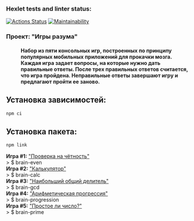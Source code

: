 ### Hexlet tests and linter status:
[![Actions Status](https://github.com/FTSx0/frontend-project-lvl1/workflows/hexlet-check/badge.svg)](https://github.com/FTSx0/frontend-project-lvl1/actions)
[![Maintainability](https://api.codeclimate.com/v1/badges/96621c79fba7dfe88445/maintainability)](https://codeclimate.com/github/FTSx0/frontend-project-lvl1/maintainability)


<dl>
<dt><h3>Проект: "Игры разума"</h3></dt>
<dd><h4>Набор из пяти консольных игр, построенных по принципу популярных мобильных приложений для прокачки мозга. Каждая игра задает вопросы, на которые нужно дать правильные ответы. После трех правильных ответов считается, что игра пройдена. Неправильные ответы завершают игру и предлагают пройти ее заново.</h4></dd>
</dl>

## Установка зависимостей:
```sh
npm ci
```

## Установка пакета:
```sh
npm link
```

<div><b>Игра #1:</b> <a href="https://asciinema.org/a/505621">"Проверка на чётность"</a></div> > $ brain-even
<div><b>Игра #2:</b> <a href="https://asciinema.org/a/505622">"Калькулятор"</a></div> > $ brain-calc
<div><b>Игра #3:</b> <a href="https://asciinema.org/a/505639">"Наибольший общий делитель"</a></div> > $ brain-gcd
<div><b>Игра #4:</b> <a href="https://asciinema.org/a/505676">"Арифметическая прогрессия"</a></div> > $ brain-progression
<div><b>Игра #5:</b> <a href="https://asciinema.org/a/505758">"Простое ли число?"</a></div> > $ brain-prime